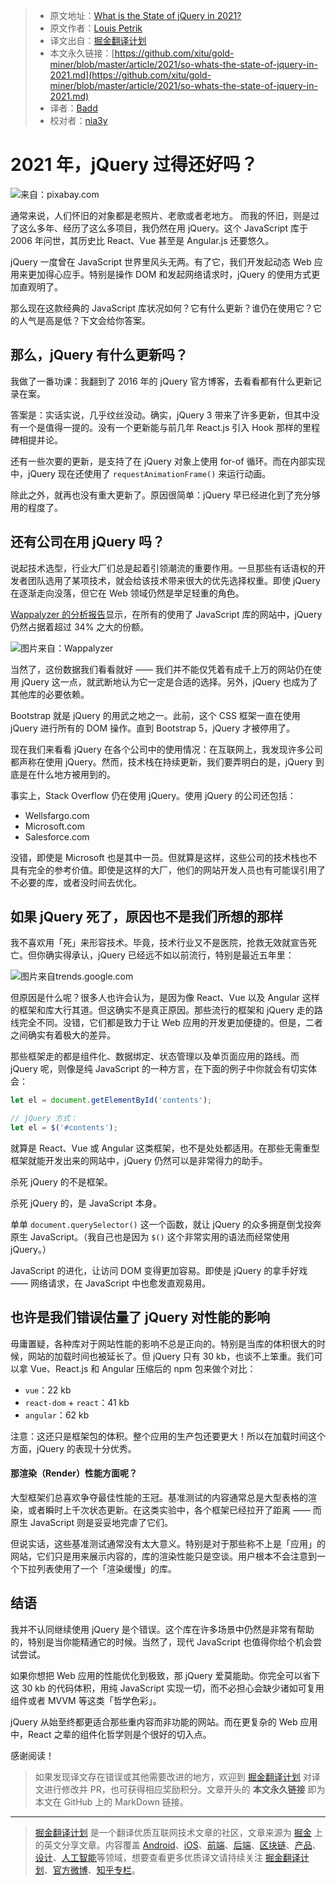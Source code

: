 > * 原文地址：[What is the State of jQuery in 2021?](https://javascript.plainenglish.io/jquery-7be2b63d720e)
> * 原文作者：[Louis Petrik](https://medium.com/@louispetrik)
> * 译文出自：[掘金翻译计划](https://github.com/xitu/gold-miner)
> * 本文永久链接：[https://github.com/xitu/gold-miner/blob/master/article/2021/so-whats-the-state-of-jquery-in-2021.md](https://github.com/xitu/gold-miner/blob/master/article/2021/so-whats-the-state-of-jquery-in-2021.md)
> * 译者：[Badd](https://juejin.cn/user/1134351730353207)
> * 校对者：[nia3y](https://github.com/nia3y)

# 2021 年，jQuery 过得还好吗？

![来自：[pixabay.com](https://pixabay.com/de/photos/technologie-computer-code-1283624/)](https://cdn-images-1.medium.com/max/3840/1*Tc90FhOr8U4x04kzqguVuA.jpeg)

通常来说，人们怀旧的对象都是老照片、老歌或者老地方。
而我的怀旧，则是过了这么多年、经历了这么多项目，我仍然在用 jQuery。这个 JavaScript 库于 2006 年问世，其历史比 React、Vue 甚至是 Angular.js 还要悠久。

jQuery 一度曾在 JavaScript 世界里风头无两。有了它，我们开发起动态 Web 应用来更加得心应手。特别是操作 DOM 和发起网络请求时，jQuery 的使用方式更加直观明了。

那么现在这款经典的 JavaScript 库状况如何？它有什么更新？谁仍在使用它？它的人气是高是低？下文会给你答案。

## 那么，jQuery 有什么更新吗？

我做了一番功课：我翻到了 2016 年的 jQuery 官方博客，去看看都有什么更新记录在案。

答案是：实话实说，几乎纹丝没动。确实，jQuery 3 带来了许多更新，但其中没有一个是值得一提的。没有一个更新能与前几年 React.js 引入 Hook 那样的里程碑相提并论。

还有一些次要的更新，是支持了在 jQuery 对象上使用 for-of 循环。而在内部实现中，jQuery 现在还使用了 `requestAnimationFrame()` 来运行动画。

除此之外，就再也没有重大更新了。原因很简单：jQuery 早已经进化到了充分够用的程度了。

## 还有公司在用 jQuery 吗？

说起技术选型，行业大厂们总是起着引领潮流的重要作用。一旦那些有话语权的开发者团队选用了某项技术，就会给该技术带来很大的优先选择权重。即使 jQuery 在逐渐走向没落，但它在 Web 领域仍然是举足轻重的角色。

[Wappalyzer 的分析报告](https://www.wappalyzer.com/technologies/javascript-libraries)显示，在所有的使用了 JavaScript 库的网站中，jQuery 仍然占据着超过 34% 之大的份额。

![图片来自：[Wappalyzer](https://www.wappalyzer.com/technologies/javascript-libraries)](https://cdn-images-1.medium.com/max/2410/1*TOg5oguzp81TxE6AWYNk0w.png)

当然了，这份数据我们看看就好 —— 我们并不能仅凭着有成千上万的网站仍在使用 jQuery 这一点，就武断地认为它一定是合适的选择。另外，jQuery 也成为了其他库的必要依赖。

Bootstrap 就是 jQuery 的用武之地之一。此前，这个 CSS 框架一直在使用 jQuery 进行所有的 DOM 操作。直到 Bootstrap 5，jQuery 才被停用了。

现在我们来看看 jQuery 在各个公司中的使用情况：在互联网上，我发现许多公司都声称在使用 jQuery。然而，技术栈在持续更新，我们要弄明白的是，jQuery 到底是在什么地方被用到的。

事实上，Stack Overflow 仍在使用 jQuery。使用 jQuery 的公司还包括：

* Wellsfargo.com
* Microsoft.com
* Salesforce.com

没错，即使是 Microsoft 也是其中一员。但就算是这样，这些公司的技术栈也不具有完全的参考价值。即使是这样的大厂，他们的网站开发人员也有可能误引用了不必要的库，或者没时间去优化。

## 如果 jQuery 死了，原因也不是我们所想的那样

我不喜欢用「死」来形容技术。毕竟，技术行业又不是医院，抢救无效就宣告死亡。但你确实得承认，jQuery 已经远不如以前流行，特别是最近五年里：

![图片来自[trends.google.com](https://trends.google.de/trends/explore?date=today%205-y&q=jquery)](https://cdn-images-1.medium.com/max/2306/1*Avjfb5ifyoBK0FGVccZ5Yw.png)

但原因是什么呢？很多人也许会认为，是因为像 React、Vue 以及 Angular 这样的框架和库大行其道。但这确实不是真正原因。那些流行的框架和 jQuery 走的路线完全不同。没错，它们都是致力于让 Web 应用的开发更加便捷的。但是，二者之间确实有着极大的差异。

那些框架走的都是组件化、数据绑定、状态管理以及单页面应用的路线。而 jQuery 呢，则像是纯 JavaScript 的一种方言，在下面的例子中你就会有切实体会：

```js
let el = document.getElementById('contents'); 

// jQuery 方式：
let el = $('#contents');
```

就算是 React、Vue 或 Angular 这类框架，也不是处处都适用。在那些无需重型框架就能开发出来的网站中，jQuery 仍然可以是非常得力的助手。

杀死 jQuery 的不是框架。

杀死 jQuery 的，是 JavaScript 本身。

单单 `document.querySelector()` 这一个函数，就让 jQuery 的众多拥趸倒戈投奔原生 JavaScript。（我自己也是因为 `$()` 这个非常实用的语法而经常使用 jQuery。）

JavaScript 的进化，让访问 DOM 变得更加容易。即使是 jQuery 的拿手好戏 —— 网络请求，在 JavaScript 中也愈发直观易用。

## 也许是我们错误估量了 jQuery 对性能的影响

毋庸置疑，各种库对于网站性能的影响不总是正向的。特别是当库的体积很大的时候，网站的加载时间也被延长了。但 jQuery 只有 30 kb，也谈不上笨重。我们可以拿 Vue、React.js 和 Angular 压缩后的 npm 包来做个对比：

* `vue`：22 kb
* `react-dom` + `react`：41 kb
* `angular`：62 kb

注意：这还只是框架包的体积。整个应用的生产包还要更大！所以在加载时间这个方面，jQuery 的表现十分优秀。

#### 那渲染（Render）性能方面呢？

大型框架们总喜欢争夺最佳性能的王冠。基准测试的内容通常总是大型表格的渲染，或者瞬时上千次状态更新。在这类实验中，各个框架已经拉开了距离 —— 而原生 JavaScript 则是妥妥地完虐了它们。

但说实话，这些基准测试通常没有太大意义。特别是对于那些称不上是「应用」的网站，它们只是用来展示内容的，库的渲染性能只是空谈。用户根本不会注意到一个下拉列表使用了一个「渲染缓慢」的库。

## 结语

我并不认同继续使用 jQuery 是个错误。这个库在许多场景中仍然是非常有帮助的，特别是当你能精通它的时候。当然了，现代 JavaScript 也值得你给个机会尝试尝试。

如果你想把 Web 应用的性能优化到极致，那 jQuery 爱莫能助。你完全可以省下这 30 kb 的代码体积，用纯 JavaScript 实现一切，而不必担心会缺少诸如可复用组件或者 MVVM 等这类「哲学色彩」。

jQuery 从始至终都更适合那些重内容而非功能的网站。而在更复杂的 Web 应用中，React 之辈的组件化哲学则是个很好的切入点。

感谢阅读！

> 如果发现译文存在错误或其他需要改进的地方，欢迎到 [掘金翻译计划](https://github.com/xitu/gold-miner) 对译文进行修改并 PR，也可获得相应奖励积分。文章开头的 **本文永久链接** 即为本文在 GitHub 上的 MarkDown 链接。

---

> [掘金翻译计划](https://github.com/xitu/gold-miner) 是一个翻译优质互联网技术文章的社区，文章来源为 [掘金](https://juejin.im) 上的英文分享文章。内容覆盖 [Android](https://github.com/xitu/gold-miner#android)、[iOS](https://github.com/xitu/gold-miner#ios)、[前端](https://github.com/xitu/gold-miner#前端)、[后端](https://github.com/xitu/gold-miner#后端)、[区块链](https://github.com/xitu/gold-miner#区块链)、[产品](https://github.com/xitu/gold-miner#产品)、[设计](https://github.com/xitu/gold-miner#设计)、[人工智能](https://github.com/xitu/gold-miner#人工智能)等领域，想要查看更多优质译文请持续关注 [掘金翻译计划](https://github.com/xitu/gold-miner)、[官方微博](http://weibo.com/juejinfanyi)、[知乎专栏](https://zhuanlan.zhihu.com/juejinfanyi)。
